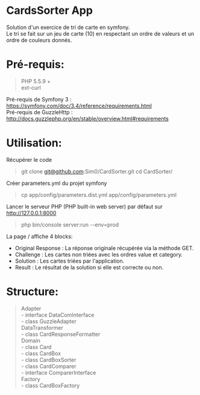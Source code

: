CardsSorter App
===============

Solution d'un exercice de tri de carte en symfony.  
Le tri se fait sur un jeu de carte (10) en respectant un ordre de valeurs et un ordre de couleurs donnés.  

Pré-requis:
===========
 > PHP 5.5.9 +  
 > ext-curl

Pré-requis de Symfony 3  : https://symfony.com/doc/3.4/reference/requirements.html  
Pré-requis de GuzzleHttp : http://docs.guzzlephp.org/en/stable/overview.html#requirements  

Utilisation:
============
Récupérer le code
  > git clone git@github.com:Sim0/CardSorter.git
  > cd CardSorter/

Créer parameters.yml du projet symfony
  > cp app/config/parameters.dist.yml app/config/parameters.yml

Lancer le serveur PHP (PHP built-in web server) par défaut sur http://127.0.0.1:8000
  > php bin/console server:run --env=prod

La page / affiche 4 blocks:
  - Original Response : La réponse originale récupérée via la méthode GET.
  - Challenge : Les cartes non triées avec les ordres value et category.
  - Solution : Les cartes triées par l'application.
  - Result : Le résultat de la solution si elle est correcte ou non.


Structure:
==========
 > Adapter  
    - interface DataComInterface  
    - class  GuzzleAdapter  
 > DataTransformer  
    - class CardResponseFormatter  
 > Domain  
    - class Card  
    - class CardBox  
    - class CardBoxSorter  
    - class CardComparer  
    - interface ComparerInterface  
 > Factory  
    - class CardBoxFactory  